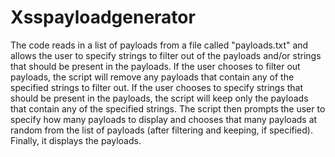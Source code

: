 # Xsspayloadgenerator
The code reads in a list of payloads from a file called "payloads.txt" and allows the user to specify strings to filter out of the payloads and/or strings that should be present in the payloads. If the user chooses to filter out payloads, the script will remove any payloads that contain any of the specified strings to filter out. If the user chooses to specify strings that should be present in the payloads, the script will keep only the payloads that contain any of the specified strings. The script then prompts the user to specify how many payloads to display and chooses that many payloads at random from the list of payloads (after filtering and keeping, if specified). Finally, it displays the payloads.

